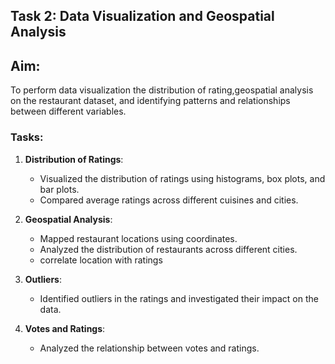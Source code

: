 ## Task 2: Data Visualization and Geospatial Analysis

## Aim:
To perform data visualization the distribution of rating,geospatial analysis on the restaurant dataset, and identifying patterns and relationships between different variables.

### Tasks:
1. **Distribution of Ratings**:
   - Visualized the distribution of ratings using histograms, box plots, and bar plots.
   - Compared average ratings across different cuisines and cities.

2. **Geospatial Analysis**:
   - Mapped restaurant locations using coordinates.
   - Analyzed the distribution of restaurants across different cities.
   - correlate location with ratings

3. **Outliers**:
   - Identified outliers in the ratings and investigated their impact on the data.

4. **Votes and Ratings**:
   - Analyzed the relationship between votes and ratings.
